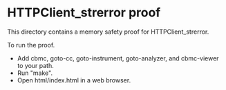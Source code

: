 HTTPClient_strerror proof
==============

This directory contains a memory safety proof for HTTPClient_strerror.

To run the proof.
* Add cbmc, goto-cc, goto-instrument, goto-analyzer, and cbmc-viewer
  to your path.
* Run "make".
* Open html/index.html in a web browser.